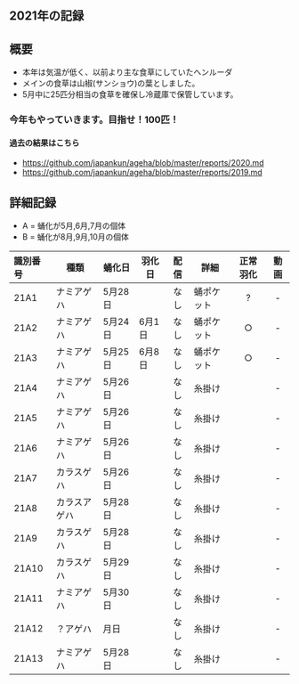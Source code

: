 ## 2021年の記録
 
## 概要

- 本年は気温が低く、以前より主な食草にしていたヘンルーダ
- メインの食草は山椒(サンショウ)の葉としました。
- 5月中に25匹分相当の食草を確保し冷蔵庫で保管しています。

### 今年もやっていきます。目指せ！100匹！

#### 過去の結果はこちら
- https://github.com/japankun/ageha/blob/master/reports/2020.md
- https://github.com/japankun/ageha/blob/master/reports/2019.md

## 詳細記録

 - A = 蛹化が5月,6月,7月の個体
 - B = 蛹化が8月,9月,10月の個体

|識別番号|種類|蛹化日|羽化日|配信|詳細|正常羽化|動画|
|:---|---|---|---|:---:|---|:---:|:---:|
|21A1|ナミアゲハ|5月28日||なし|蛹ポケット|?|-|
|21A2|ナミアゲハ|5月24日|6月1日|なし|蛹ポケット|○|-|
|21A3|ナミアゲハ|5月25日|6月8日|なし|蛹ポケット|○|-|
|21A4|ナミアゲハ|5月26日||なし|糸掛け||-|
|21A5|ナミアゲハ|5月26日||なし|糸掛け||-|
|21A6|ナミアゲハ|5月26日||なし|糸掛け||-|
|21A7|カラスゲハ|5月26日||なし|糸掛け||-|
|21A8|カラスアゲハ|5月28日||なし|糸掛け||-|
|21A9|カラスゲハ|5月28日||なし|糸掛け||-|
|21A10|カラスゲハ|5月29日||なし|糸掛け||-|
|21A11|ナミアゲハ|5月30日||なし|糸掛け||-|
|21A12|？アゲハ|月日||なし|糸掛け||-|
|21A13|ナミアゲハ|5月28日||なし|糸掛け||-|
